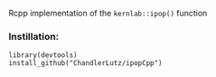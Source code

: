 Rcpp implementation of the `kernlab::ipop()` function

### Instillation:

    library(devtools)
    install_github("ChandlerLutz/ipopCpp")
